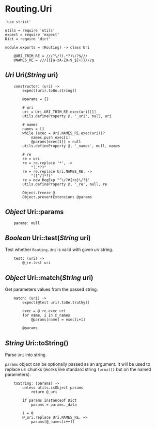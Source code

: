 Routing.Uri
===========

	'use strict'

	utils = require 'utils'
	expect = require 'expect'
	Dict = require 'dict'

	module.exports = (Routing) -> class Uri

		@URI_TRIM_RE = ///^\/?(.*?)\/?$///
		@NAMES_RE = ///{([a-zA-Z0-9_$]+)}///g

*Uri* Uri(*String* uri)
-----------------------

		constructor: (uri) ->
			expect(uri).toBe.string()

			@params = {}

			# uri
			uri = Uri.URI_TRIM_RE.exec(uri)[1]
			utils.defineProperty @, '_uri', null, uri

			# names
			names = []
			while (exec = Uri.NAMES_RE.exec(uri))?
				names.push exec[1]
				@params[exec[1]] = null
			utils.defineProperty @, '_names', null, names

			# re
			re = uri
			re = re.replace '*', ->
				"(.*?)"
			re = re.replace Uri.NAMES_RE, ->
				"([^/]*?)"
			re = new RegExp "^\/?#{re}\/?$"
			utils.defineProperty @, '_re', null, re

			Object.freeze @
			Object.preventExtensions @params

*Object* Uri::params
--------------------

		params: null

*Boolean* Uri::test(*String* uri)
---------------------------------

Test whether `Routing.Uri` is valid with given *uri* string.

		test: (uri) ->
			@_re.test uri

*Object* Uri::match(*String* uri)
---------------------------------

Get parameters values from the passed string.

		match: (uri) ->
			expect(@test uri).toBe.truthy()

			exec = @_re.exec uri
			for name, i in @_names
				@params[name] = exec[i+1]

			@params

*String* Uri::toString()
------------------------

Parse `Uri` into string.

`params` object can be optionally passed as an argument.
It will be used to replace uri chunks (works like standard
string `format()` but on the named parameters).

		toString: (params) ->
			unless utils.isObject params
				return @_uri

			if params instanceof Dict
				params = params._data

			i = 0
			@_uri.replace Uri.NAMES_RE, =>
				params[@_names[i++]]
